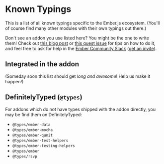 # Known Typings

This is a list of all known typings specific to the Ember.js ecosystem. (You'll of
course find many other modules with their own typings out there.)

Don't see an addon you use listed here? You might be the one to write them! Check
out [this blog post] or [this quest issue] for tips on how to do it, and feel free
to ask for help in the [Ember Community Slack] ([get an invite]).

[this blog post]: http://www.chriskrycho.com/2017/typing-your-ember-part-5.html
[this quest issue]: https://github.com/typed-ember/ember-typings/issues/14
[ember community slack]: https://embercommunity.slack.com/
[get an invite]: https://ember-community-slackin.herokuapp.com/

## Integrated in the addon

(Someday soon this list should get _long and awesome_! Help us make it happen!)

## DefinitelyTyped (`@types`)

For addons which do not have types shipped with the addon directly, you may be find them on DefinitelyTyped:

* `@types/ember-data`
* `@types/ember-mocha`
* `@types/ember-qunit`
* `@types/ember-test-helpers`
* `@types/ember-testing-helpers`
* `@types/ember`
* `@types/rsvp`

